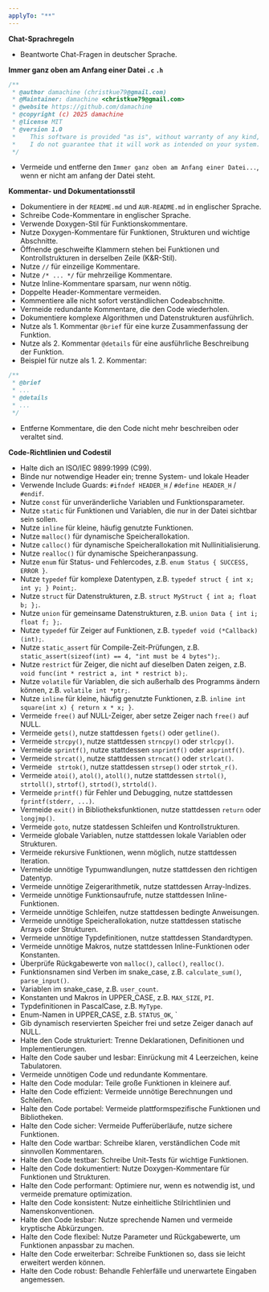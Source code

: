```yaml
---
applyTo: "**"
---
```


**Chat-Sprachregeln**
- Beantworte Chat-Fragen in deutscher Sprache.

**Immer ganz oben am Anfang einer Datei `.c` `.h`**
```c
/**
 * @author damachine (christkue79@gmail.com)
 * @Maintainer: damachine <christkue79@gmail.com>
 * @website https://github.com/damachine
 * @copyright (c) 2025 damachine
 * @license MIT
 * @version 1.0
 *    This software is provided "as is", without warranty of any kind, express or implied.
 *    I do not guarantee that it will work as intended on your system.
 */

 ```
- Vermeide und entferne den `Immer ganz oben am Anfang einer Datei...`, wenn er nicht am anfang der Datei steht.

**Kommentar- und Dokumentationsstil**
- Dokumentiere in der `README.md` und `AUR-README.md` in englischer Sprache.
- Schreibe Code-Kommentare in englischer Sprache.
- Verwende Doxygen-Stil für Funktionskommentare.
- Nutze Doxygen-Kommentare für Funktionen, Strukturen und wichtige Abschnitte.
- Öffnende geschweifte Klammern stehen bei Funktionen und Kontrollstrukturen in derselben Zeile (K&R-Stil).
- Nutze `//` für einzeilige Kommentare.
- Nutze `/* ... */` für mehrzeilige Kommentare.
- Nutze Inline-Kommentare sparsam, nur wenn nötig.
- Doppelte Header-Kommentare vermeiden.
- Kommentiere alle nicht sofort verständlichen Codeabschnitte.
- Vermeide redundante Kommentare, die den Code wiederholen.
- Dokumentiere komplexe Algorithmen und Datenstrukturen ausführlich.
- Nutze als 1. Kommentar `@brief` für eine kurze Zusammenfassung der Funktion.
- Nutze als 2. Kommentar `@details` für eine ausführliche Beschreibung der Funktion.
- Beispiel für nutze als 1. 2. Kommentar:
```c
/**
 * @brief
 * ...
 * @details
 * ...
 */
 ```
- Entferne Kommentare, die den Code nicht mehr beschreiben oder veraltet sind.

**Code-Richtlinien und Codestil**
- Halte dich an ISO/IEC 9899:1999 (C99).
- Binde nur notwendige Header ein; trenne System- und lokale Header
- Verwende Include Guards: `#ifndef HEADER_H` / `#define HEADER_H` / `#endif`.
- Nutze `const` für unveränderliche Variablen und Funktionsparameter.
- Nutze `static` für Funktionen und Variablen, die nur in der Datei sichtbar sein sollen.
- Nutze `inline` für kleine, häufig genutzte Funktionen.
- Nutze `malloc()` für dynamische Speicherallokation.
- Nutze `calloc()` für dynamische Speicherallokation mit Nullinitialisierung.
- Nutze `realloc()` für dynamische Speicheranpassung.
- Nutze `enum` für Status- und Fehlercodes, z.B. `enum Status { SUCCESS, ERROR }`.
- Nutze `typedef` für komplexe Datentypen, z.B. `typedef struct { int x; int y; } Point;`.
- Nutze `struct` für Datenstrukturen, z.B. `struct MyStruct { int a; float b; };`.
- Nutze `union` für gemeinsame Datenstrukturen, z.B. `union Data { int i; float f; };`.
- Nutze `typedef` für Zeiger auf Funktionen, z.B. `typedef void (*Callback)(int);`.
- Nutze `static_assert` für Compile-Zeit-Prüfungen, z.B. `static_assert(sizeof(int) == 4, "int must be 4 bytes");`.
- Nutze `restrict` für Zeiger, die nicht auf dieselben Daten zeigen, z.B. `void func(int * restrict a, int * restrict b);`.
- Nutze `volatile` für Variablen, die sich außerhalb des Programms ändern können, z.B. `volatile int *ptr;`.
- Nutze `inline` für kleine, häufig genutzte Funktionen, z.B. `inline int square(int x) { return x * x; }`.
- Vermeide `free()` auf NULL-Zeiger, aber setze Zeiger nach `free()` auf NULL.
- Vermeide `gets()`, nutze stattdessen `fgets()` oder `getline()`.
- Vermeide `strcpy()`, nutze stattdessen `strncpy()` oder `strlcpy()`.
- Vermeide `sprintf()`, nutze stattdessen `snprintf()` oder `asprintf()`.
- Vermeide `strcat()`, nutze stattdessen `strncat()` oder `strlcat()`.
- Vermeide ` strtok()`, nutze stattdessen `strsep()` oder `strtok_r()`.
- Vermeide `atoi()`, `atol()`, `atoll()`, nutze stattdessen `strtol()`, `strtoll()`, `strtof()`, `strtod()`, `strtold()`.
- Vermeide `printf()` für Fehler und Debugging, nutze stattdessen `fprintf(stderr, ...)`.
- Vermeide `exit()` in Bibliotheksfunktionen, nutze stattdessen `return` oder `longjmp()`.
- Vermeide `goto`, nutze statdessen Schleifen und Kontrollstrukturen.
- Vermeide globale Variablen, nutze stattdessen lokale Variablen oder Strukturen.
- Vermeide rekursive Funktionen, wenn möglich, nutze stattdessen Iteration.
- Vermeide unnötige Typumwandlungen, nutze stattdessen den richtigen Datentyp.
- Vermeide unnötige Zeigerarithmetik, nutze stattdessen Array-Indizes.
- Vermeide unnötige Funktionsaufrufe, nutze stattdessen Inline-Funktionen.
- Vermeide unnötige Schleifen, nutze stattdessen bedingte Anweisungen.
- Vermeide unnötige Speicherallokation, nutze stattdessen statische Arrays oder Strukturen.
- Vermeide unnötige Typdefinitionen, nutze stattdessen Standardtypen.
- Vermeide unnötige Makros, nutze stattdessen Inline-Funktionen oder Konstanten.
- Überprüfe Rückgabewerte von `malloc()`, `calloc()`, `realloc()`.
- Funktionsnamen sind Verben im snake_case, z.B. `calculate_sum()`, `parse_input()`.
- Variablen im snake_case, z.B. `user_count`.
- Konstanten und Makros in UPPER_CASE, z.B. `MAX_SIZE`, `PI`.
- Typdefinitionen in PascalCase, z.B. `MyType`.
- Enum-Namen in UPPER_CASE, z.B. `STATUS_OK`, `
- Gib dynamisch reservierten Speicher frei und setze Zeiger danach auf NULL.
- Halte den Code strukturiert: Trenne Deklarationen, Definitionen und Implementierungen.
- Halte den Code sauber und lesbar: Einrückung mit 4 Leerzeichen, keine Tabulatoren.
- Vermeide unnötigen Code und redundante Kommentare.
- Halte den Code modular: Teile große Funktionen in kleinere auf.
- Halte den Code effizient: Vermeide unnötige Berechnungen und Schleifen.
- Halte den Code portabel: Vermeide plattformspezifische Funktionen und Bibliotheken.
- Halte den Code sicher: Vermeide Pufferüberläufe, nutze sichere Funktionen.
- Halte den Code wartbar: Schreibe klaren, verständlichen Code mit sinnvollen Kommentaren.
- Halte den Code testbar: Schreibe Unit-Tests für wichtige Funktionen.
- Halte den Code dokumentiert: Nutze Doxygen-Kommentare für Funktionen und Strukturen.
- Halte den Code performant: Optimiere nur, wenn es notwendig ist, und vermeide premature optimization.
- Halte den Code konsistent: Nutze einheitliche Stilrichtlinien und Namenskonventionen.
- Halte den Code lesbar: Nutze sprechende Namen und vermeide kryptische Abkürzungen.
- Halte den Code flexibel: Nutze Parameter und Rückgabewerte, um Funktionen anpassbar zu machen.
- Halte den Code erweiterbar: Schreibe Funktionen so, dass sie leicht erweitert werden können.
- Halte den Code robust: Behandle Fehlerfälle und unerwartete Eingaben angemessen.
